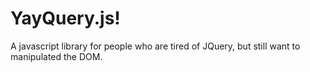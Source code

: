 # YayQuery.js!

A javascript library for people who are tired of JQuery, but still want to manipulated the DOM.

